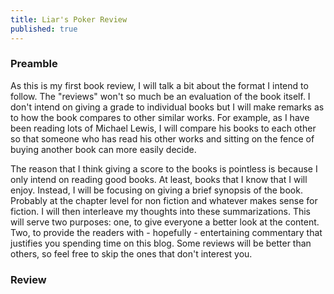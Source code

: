 ```yaml
---
title: Liar's Poker Review
published: true
---
```


### Preamble

As this is my first book review, I will talk a bit about the format I intend to follow. The "reviews" won't so much be an evaluation of the book itself. I don't intend on giving a grade to individual books but I will make remarks as to how the book compares to other similar works. For example, as I have been reading lots of Michael Lewis, I will compare his books to each other so that someone who has read his other works and sitting on the fence of buying another book can more easily decide.

The reason that I think giving a score to the books is pointless is because I only intend on reading good books. At least, books that I know that I will enjoy. Instead, I will be focusing on giving a brief synopsis of the book. Probably at the chapter level for non fiction and whatever makes sense for fiction. I will then interleave my thoughts into these summarizations. This will serve two purposes: one, to give everyone a better look at the content. Two, to provide the readers with - hopefully - entertaining commentary that justifies you spending time on this blog. Some reviews will be better than others, so feel free to skip the ones that don't interest you.

### Review

